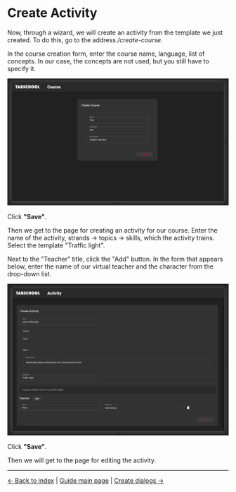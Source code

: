 # Create Activity

Now, through a wizard, we will create an activity from the template we just created.
To do this, go to the address */create-course*.

In the course creation form, enter the course name, language, list of concepts. 
In our case, the concepts are not used, but you still have to specify it.

![create course](activity_course.png)

Click **"Save"**.

Then we get to the page for creating an activity for our course.
Enter the name of the activity, strands -> topics -> skills, which the activity trains.
Select the template "Traffic light".

Next to the "Teacher" title, click the "Add" button.
In the form that appears below, enter the name of our virtual teacher and the character from the drop-down list.

![create activity](activity_activity.png)

Click **"Save"**.

Then we will get to the page for editing the activity.

---

[← Back to index](../../index.md) | [Guide main page](index.md) | [Create dialogs →](dialogs.md)
